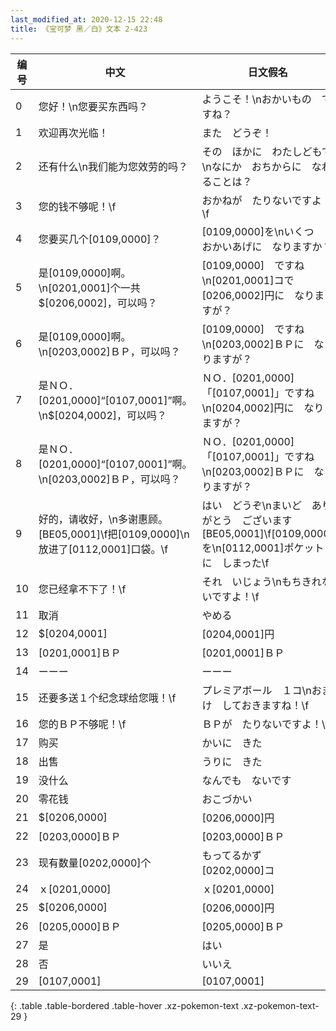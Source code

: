 ```yaml
---
last_modified_at: 2020-12-15 22:48
title: 《宝可梦 黑／白》文本 2-423
---
```

| 编号 | 中文 | 日文假名 | 日文汉字 |
| ---- | ---- | ---- | --- |
| 0 | 您好！\n您要买东西吗？ | ようこそ！\nおかいもの　ですね？ | ようこそ！\nお買い物　ですね？ |
| 1 | 欢迎再次光临！ | また　どうぞ！ | また　どうぞ！ |
| 2 | 还有什么\n我们能为您效劳的吗？ | その　ほかに　わたしどもで\nなにか　おちからに　なれることは？ | その他に　私どもで\n何か　お力に　なれることは？ |
| 3 | 您的钱不够呢！\f | おかねが　たりないですよ！\f | お金が　たりないですよ！\f |
| 4 | 您要买几个[0109,0000]？ | [0109,0000]を\nいくつ　おかいあげに　なりますか？ | [0109,0000]を\nいくつ　お買い上げに　なりますか？ |
| 5 | 是[0109,0000]啊。\n[0201,0001]个一共$[0206,0002]，可以吗？ | [0109,0000]　ですね\n[0201,0001]コで　[0206,0002]円に　なりますが？ | [0109,0000]　ですね\n[0201,0001]コで　[0206,0002]円に　なりますが？ |
| 6 | 是[0109,0000]啊。\n[0203,0002]ＢＰ，可以吗？ | [0109,0000]　ですね\n[0203,0002]ＢＰに　なりますが？ | [0109,0000]　ですね\n[0203,0002]ＢＰに　なりますが？ |
| 7 | 是ＮＯ．[0201,0000]“[0107,0001]”啊。\n$[0204,0002]，可以吗？ | ＮＯ．[0201,0000]「[0107,0001]」ですね\n[0204,0002]円に　なりますが？ | ＮＯ．[0201,0000]「[0107,0001]」ですね\n[0204,0002]円に　なりますが？ |
| 8 | 是ＮＯ．[0201,0000]“[0107,0001]”啊。\n[0203,0002]ＢＰ，可以吗？ | ＮＯ．[0201,0000]「[0107,0001]」ですね\n[0203,0002]ＢＰに　なりますが？ | ＮＯ．[0201,0000]「[0107,0001]」ですね\n[0203,0002]ＢＰに　なりますが？ |
| 9 | 好的，请收好，\n多谢惠顾。[BE05,0001]\f把[0109,0000]\n放进了[0112,0001]口袋。\f | はい　どうぞ\nまいど　ありがとう　ございます[BE05,0001]\f[0109,0000]を\n[0112,0001]ポケットに　しまった\f | はい　どうぞ\nまいど　ありがとう　ございます[BE05,0001]\f[0109,0000]を\n[0112,0001]ポケットに　しまった\f |
| 10 | 您已经拿不下了！\f | それ　いじょう\nもちきれないですよ！\f | それ以上\n持ちきれないですよ！\f |
| 11 | 取消 | やめる | やめる |
| 12 | $[0204,0001] | [0204,0001]円 | [0204,0001]円 |
| 13 | [0201,0001]ＢＰ | [0201,0001]ＢＰ | [0201,0001]ＢＰ |
| 14 | ーーー | ーーー | ーーー |
| 15 | 还要多送１个纪念球给您哦！\f | プレミアボール　１コ\nおまけ　しておきますね！\f | プレミアボール　１コ\nおまけ　しておきますね！\f |
| 16 | 您的ＢＰ不够呢！\f | ＢＰが　たりないですよ！\f | ＢＰが　たりないですよ！\f |
| 17 | 购买 | かいに　きた | 買いにきた |
| 18 | 出售 | うりに　きた | 売りにきた |
| 19 | 没什么 | なんでも　ないです | なんでも　ないです |
| 20 | 零花钱 | おこづかい | おこづかい |
| 21 | $[0206,0000] | [0206,0000]円 | [0206,0000]円 |
| 22 | [0203,0000]ＢＰ | [0203,0000]ＢＰ | [0203,0000]ＢＰ |
| 23 | 现有数量[0202,0000]个 | もってるかず　[0202,0000]コ | もってるかず　[0202,0000]コ |
| 24 | ｘ[0201,0000] | ｘ[0201,0000] | ｘ[0201,0000] |
| 25 | $[0206,0000] | [0206,0000]円 | [0206,0000]円 |
| 26 | [0205,0000]ＢＰ | [0205,0000]ＢＰ | [0205,0000]ＢＰ |
| 27 | 是 | はい | はい |
| 28 | 否 | いいえ | いいえ |
| 29 | [0107,0001] | [0107,0001] | [0107,0001] |
{: .table .table-bordered .table-hover .xz-pokemon-text .xz-pokemon-text-29 }
